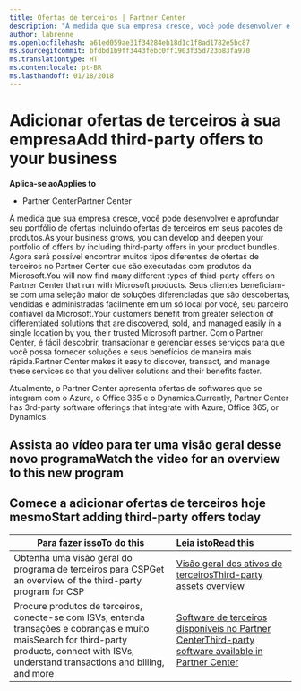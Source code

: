 ```yaml
---
title: Ofertas de terceiros | Partner Center
description: "À medida que sua empresa cresce, você pode desenvolver e aprofundar seu portfólio de ofertas incluindo ofertas de terceiros em seus pacotes de produtos."
author: labrenne
ms.openlocfilehash: a61ed059ae31f34284eb18d1c1f8ad1782e5bc87
ms.sourcegitcommit: bfdbd1b9ff3443febc0ff1903f35d723b83fa970
ms.translationtype: HT
ms.contentlocale: pt-BR
ms.lasthandoff: 01/18/2018
---
```

# <a name="add-third-party-offers-to-your-business"></a><span data-ttu-id="dfeb1-103">Adicionar ofertas de terceiros à sua empresa</span><span class="sxs-lookup"><span data-stu-id="dfeb1-103">Add third-party offers to your business</span></span>

**<span data-ttu-id="dfeb1-104">Aplica-se ao</span><span class="sxs-lookup"><span data-stu-id="dfeb1-104">Applies to</span></span>**

- <span data-ttu-id="dfeb1-105">Partner Center</span><span class="sxs-lookup"><span data-stu-id="dfeb1-105">Partner Center</span></span>

<span data-ttu-id="dfeb1-106">À medida que sua empresa cresce, você pode desenvolver e aprofundar seu portfólio de ofertas incluindo ofertas de terceiros em seus pacotes de produtos.</span><span class="sxs-lookup"><span data-stu-id="dfeb1-106">As your business grows, you can develop and deepen your portfolio of offers by including third-party offers in your product bundles.</span></span> <span data-ttu-id="dfeb1-107">Agora será possível encontrar muitos tipos diferentes de ofertas de terceiros no Partner Center que são executadas com produtos da Microsoft.</span><span class="sxs-lookup"><span data-stu-id="dfeb1-107">You will now find many different types of third-party offers on Partner Center that run with Microsoft products.</span></span> <span data-ttu-id="dfeb1-108">Seus clientes beneficiam-se com uma seleção maior de soluções diferenciadas que são descobertas, vendidas e administradas facilmente em um só local por você, seu parceiro confiável da Microsoft.</span><span class="sxs-lookup"><span data-stu-id="dfeb1-108">Your customers benefit from greater selection of differentiated solutions that are discovered, sold, and managed easily in a single location by you, their trusted Microsoft partner.</span></span> <span data-ttu-id="dfeb1-109">Com o Partner Center, é fácil descobrir, transacionar e gerenciar esses serviços para que você possa fornecer soluções e seus benefícios de maneira mais rápida.</span><span class="sxs-lookup"><span data-stu-id="dfeb1-109">Partner Center makes it easy to discover, transact, and manage these services so that you deliver solutions and their benefits faster.</span></span>

<span data-ttu-id="dfeb1-110">Atualmente, o Partner Center apresenta ofertas de softwares que se integram com o Azure, o Office 365 e o Dynamics.</span><span class="sxs-lookup"><span data-stu-id="dfeb1-110">Currently, Partner Center has 3rd-party software offerings that integrate with Azure, Office 365, or Dynamics.</span></span>

## <a name="watch-the-video-for-an-overview-to-this-new-program"></a><span data-ttu-id="dfeb1-111">Assista ao vídeo para ter uma visão geral desse novo programa</span><span class="sxs-lookup"><span data-stu-id="dfeb1-111">Watch the video for an overview to this new program</span></span>


## <a name="start-adding-third-party-offers-today"></a><span data-ttu-id="dfeb1-112">Comece a adicionar ofertas de terceiros hoje mesmo</span><span class="sxs-lookup"><span data-stu-id="dfeb1-112">Start adding third-party offers today</span></span>

|**<span data-ttu-id="dfeb1-113">Para fazer isso</span><span class="sxs-lookup"><span data-stu-id="dfeb1-113">To do this</span></span>**   |**<span data-ttu-id="dfeb1-114">Leia isto</span><span class="sxs-lookup"><span data-stu-id="dfeb1-114">Read this</span></span>**   |
|------------------|:--------------------|
|<span data-ttu-id="dfeb1-115">Obtenha uma visão geral do programa de terceiros para CSP</span><span class="sxs-lookup"><span data-stu-id="dfeb1-115">Get an overview of the third-party program for CSP</span></span>  |[<span data-ttu-id="dfeb1-116">Visão geral dos ativos de terceiros</span><span class="sxs-lookup"><span data-stu-id="dfeb1-116">Third-party assets overview</span></span>](https://assets.microsoft.com/ThirdPartyOffers-Overview.pptx)|
|<span data-ttu-id="dfeb1-117">Procure produtos de terceiros, conecte-se com ISVs, entenda transações e cobranças e muito mais</span><span class="sxs-lookup"><span data-stu-id="dfeb1-117">Search for third-party products, connect with ISVs, understand transactions and billing, and more</span></span>| [<span data-ttu-id="dfeb1-118">Software de terceiros disponíveis no Partner Center</span><span class="sxs-lookup"><span data-stu-id="dfeb1-118">Third-party software available in Partner Center</span></span>](third-party-help.md) 

